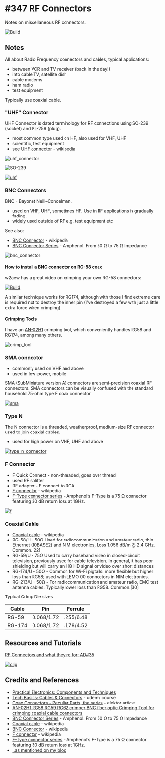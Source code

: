 # #347 RF Connectors

Notes on miscellaneous RF connectors.

![Build](./assets/RF_build.jpg?raw=true)

## Notes

All about Radio Frequency connectors and cables, typical applications:

* between VCR and TV receiver (back in the day!)
* into cable TV, satellite dish
* cable modems
* ham radio
* test equipment

Typically use coaxial cable.

### "UHF" Connector

UHF Connector is dated terminology for RF connections using SO-239 (socket) and PL-259 (plug).

* most common type used on HF, also used for VHF, UHF
* scientific, test equipment
* see [UHF connector](https://en.wikipedia.org/wiki/UHF_connector) - wikipedia

![uhf_connector](./assets/uhf_connector.jpg?raw=true)

![SO-239](./assets/SO-239.jpg?raw=true)

[![uhf](https://upload.wikimedia.org/wikipedia/commons/2/26/UHF-Connector.png)](https://en.wikipedia.org/wiki/UHF_connector#/media/File:UHF-Connector.png)

### BNC Connectors

BNC - Bayonet Neill–Concelman.

* used on VHF, UHF, sometimes HF. Use in RF applications is gradually fading.
* widely used outside of RF e.g. test equipment etc

See also:

* [BNC Connector](https://en.wikipedia.org/wiki/BNC_connector) - wikipedia
* [BNC Connector Series](https://www.amphenolrf.com/connectors/bnc.html) - Amphenol. From 50 Ω to 75 Ω Impedance

![bnc_connector](./assets/bnc_connector.jpg?raw=true)

#### How to install a BNC connector on RG-58 coax

w2aew has a great video on crimping your own RG-58 connectors:

[![Build](https://img.youtube.com/vi/ktQVwfo-s9w/0.jpg)](https://www.youtube.com/watch?v=ktQVwfo-s9w)

A similar technique works for RG174, although with those I find extreme care is required not to destroy
the inner pin (I've destroyed a few with just a little extra force when crimping)

#### Crimping Tools

I have an [AN-02H1](https://www.aliexpress.com/item/AN-02H1-RG58-RG59-RG62-crimper-BNC-fiber-optic-Crimping-Tool-for-crimping-coaxial-cable-connectors/1537820281.html)
crimping tool, which conveniently handles RG58 and RG174, among many others.

![crimp_tool](./assets/crimp_tool.jpg?raw=true)

### SMA connector

* commonly used on VHF and above
* used in low-power, mobile

SMA (SubMiniature version A) connectors are semi-precision coaxial RF connectors.
SMA connectors can be visually confused with the standard household 75-ohm type F coax connector

[![sma](https://upload.wikimedia.org/wikipedia/commons/d/d5/Male_50_ohm_SMA_connector.jpg)](https://en.wikipedia.org/wiki/SMA_connector#/media/File:Male_50_ohm_SMA_connector.jpg)

### Type N

The N connector is a threaded, weatherproof, medium-size RF connector used to join coaxial cables.

* used for high power on VHF, UHF and above

[![type_n_connector](./assets/type_n_connector.jpg?raw=true)](https://en.wikipedia.org/wiki/N_connector)

### F Connector

* F Quick Connect - non-threaded, goes over thread
* used RF splitter
* RF adapter - F connect to RCA
* [F connector](https://en.wikipedia.org/wiki/F_connector) - wikipedia
* [F-Type connector series](https://www.amphenolrf.com/connectors/f-type.html) - Amphenol’s F-Type is a 75 Ω connector featuring 30 dB return loss at 1GHz.

[![f](https://upload.wikimedia.org/wikipedia/commons/thumb/5/5b/F_Connector_Side.jpg/500px-F_Connector_Side.jpg)](https://en.wikipedia.org/wiki/F_connector#/media/File:F_Connector_Side.jpg)

### Coaxial Cable

* [Coaxial cable](https://en.wikipedia.org/wiki/Coaxial_cable) - wikipedia
* RG-58/U - 50Ω Used for radiocommunication and amateur radio, thin Ethernet (10BASE2) and NIM electronics, Loss 1.056 dB/m @ 2.4 GHz. Common.[22]
* RG-59/U - 75Ω Used to carry baseband video in closed-circuit television, previously used for cable television. In general, it has poor shielding but will carry an HQ HD signal or video over short distances
* RG-174/U - 50Ω - Common for Wi-Fi pigtails: more flexible but higher loss than RG58; used with LEMO 00 connectors in NIM electronics.
* RG-213/U - 50Ω - For radiocommunication and amateur radio, EMC test antenna cables. Typically lower loss than RG58. Common.[30]

Typical Crimp Die sizes

| Cable  | Pin        | Ferrule      |
|--------|------------|--------------|
| RG-59  | 0.068/1.72 | .255/6.48    |
| RG-174 | 0.068/1.72 | .178/4.52    |

## Resources and Tutorials

[RF Connectors and what they're for: AD#35](https://youtu.be/ol36eqfEtlw)

[![clip](https://img.youtube.com/vi/ol36eqfEtlw/0.jpg)](https://www.youtube.com/watch?v=ol36eqfEtlw)

## Credits and References

* [Practical Electronics: Components and Techniques](../../../books/practical-electronics/)
* [Tech Basics: Cables & Connectors](https://www.udemy.com/tech101-cables-and-connectors/) - udemy course
* [Coax Connectors - Peculiar Parts, the series](https://www.elektormagazine.com/magazine/elektor-201511/28193/) - elektor article
* [AN-02H1 RG58 RG59 RG62 crimper BNC fiber optic Crimping Tool for crimping coaxial cable connectors](https://www.aliexpress.com/item/AN-02H1-RG58-RG59-RG62-crimper-BNC-fiber-optic-Crimping-Tool-for-crimping-coaxial-cable-connectors/1537820281.html)
* [BNC Connector Series](https://www.amphenolrf.com/connectors/bnc.html) - Amphenol. From 50 Ω to 75 Ω Impedance
* [Coaxial cable](https://en.wikipedia.org/wiki/Coaxial_cable) - wikipedia
* [BNC Connector](https://en.wikipedia.org/wiki/BNC_connector) - wikipedia
* [F connector](https://en.wikipedia.org/wiki/F_connector) - wikipedia
* [F-Type connector series](https://www.amphenolrf.com/connectors/f-type.html) - Amphenol’s F-Type is a 75 Ω connector featuring 30 dB return loss at 1GHz.
* [..as mentioned on my blog](https://blog.tardate.com/2017/10/leap347-rf-connectors.html)
